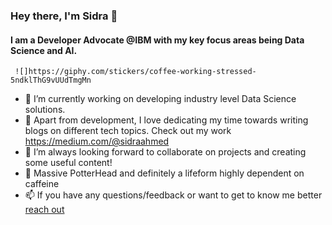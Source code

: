 ### Hey there, I'm Sidra :raising_hand:
#### I am a Developer Advocate @IBM with my key focus areas being Data Science and AI.
     ![]https://giphy.com/stickers/coffee-working-stressed-5ndklThG9vUUdTmgMn

- 🔭 I’m currently working on developing industry level Data Science solutions.
- :closed_book: Apart from development, I love dedicating my time towards writing blogs on different tech topics. Check out my work https://medium.com/@sidraahmed
- 👯 I’m always looking forward to collaborate on projects and creating some useful content!
- :space_invader: Massive PotterHead and definitely a lifeform highly dependent on caffeine 
- 📫 If you have any questions/feedback or want to get to know me better [reach out](https://twitter.com/acciogibberish) 

